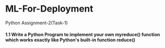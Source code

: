 # ML-For-Deployment
Python Assignment-2(Task-1)


#### 1.1 Write a Python Program to implement your own myreduce() function which works exactly like Python's built-in function reduce()
